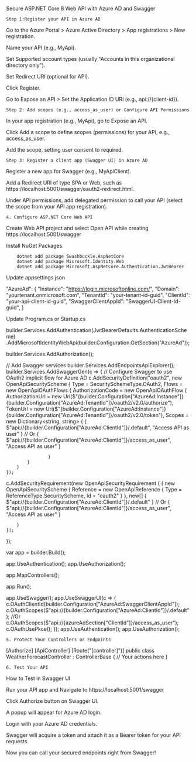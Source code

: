 ﻿Secure ASP.NET Core 8 Web API with Azure AD and Swagger

    Step 1:Register your API in Azure AD

Go to the Azure Portal > Azure Active Directory > App registrations > New registration.

Name your API (e.g., MyApi).

Set Supported account types (usually "Accounts in this organizational directory only").

Set Redirect URI (optional for API).

Click Register.

Go to Expose an API > Set the Application ID URI (e.g., api://{client-id}).


    Step 2: Add scopes (e.g., access_as_user) or Configure API Permissions

In your app registration (e.g., MyApi), go to Expose an API.

Click Add a scope to define scopes (permissions) for your API, e.g., access_as_user.

Add the scope, setting user consent to required.


    Step 3: Register a client app (Swagger UI) in Azure AD

Register a new app for Swagger (e.g., MyApiClient).

Add a Redirect URI of type SPA or Web, such as https://localhost:5001/swagger/oauth2-redirect.html.

Under API permissions, add delegated permission to call your API (select the scope from your API app registration).


    4. Configure ASP.NET Core Web API

Create Web API project and select Open API while creating
    https://localhost:5001/swagger

Install NuGet Packages
		
		dotnet add package Swashbuckle.AspNetCore
		dotnet add package Microsoft.Identity.Web
		dotnet add package Microsoft.AspNetCore.Authentication.JwtBearer


Update appsettings.json	

"AzureAd": {
  "Instance": "https://login.microsoftonline.com/",
  "Domain": "yourtenant.onmicrosoft.com",
  "TenantId": "your-tenant-id-guid",
  "ClientId": "your-api-client-id-guid",
  "SwaggerClientAppId": "SwaggerUI-Client-Id-guid",
}

Update Program.cs or Startup.cs

builder.Services.AddAuthentication(JwtBearerDefaults.AuthenticationScheme)
    .AddMicrosoftIdentityWebApi(builder.Configuration.GetSection("AzureAd"));

builder.Services.AddAuthorization();

// Add Swagger services
builder.Services.AddEndpointsApiExplorer();
 builder.Services.AddSwaggerGen(c =>
{
    // Configure Swagger to use OAuth2 implicit flow for Azure AD
    c.AddSecurityDefinition("oauth2", new OpenApiSecurityScheme
    {
        Type = SecuritySchemeType.OAuth2,
        Flows = new OpenApiOAuthFlows
        {
            AuthorizationCode = new OpenApiOAuthFlow
            {
                AuthorizationUrl = new Uri($"{builder.Configuration["AzureAd:Instance"]}{builder.Configuration["AzureAd:TenantId"]}/oauth2/v2.0/authorize"),
                TokenUrl = new Uri($"{builder.Configuration["AzureAd:Instance"]}{builder.Configuration["AzureAd:TenantId"]}/oauth2/v2.0/token"),
                Scopes = new Dictionary<string, string>
                    {
                        { $"api://{builder.Configuration["AzureAd:ClientId"]}/.default", "Access API as user" }
                    // Or { $"api://{builder.Configuration["AzureAd:ClientId"]}/access_as_user", "Access API as user" }

                    }
            }
        }
    });

c.AddSecurityRequirement(new OpenApiSecurityRequirement
    {
        {
            new OpenApiSecurityScheme
            {
                Reference = new OpenApiReference
                {
                    Type = ReferenceType.SecurityScheme,
                    Id = "oauth2"
                }
            },
            new[] { 
            $"api://{builder.Configuration["AzureAd:ClientId"]}/.default" }
            // Or { $"api://{builder.Configuration["AzureAd:ClientId"]}/access_as_user", "Access API as user" }

        }
    });
});

var app = builder.Build();

app.UseAuthentication();
app.UseAuthorization();

app.MapControllers();

app.Run();

app.UseSwagger();
app.UseSwaggerUI(c =>
                {
                    c.OAuthClientId(builder.Configuration["AzureAd:SwaggerClientAppId"]);
                    c.OAuthScopes($"api://{builder.Configuration["AzureAd:ClientId"]}/.default");
                    //Or  c.OAuthScopes($"api://{azureAdSection["ClientId"]}/access_as_user");
                    c.OAuthUsePkce(); 
                });
app.UseAuthentication();
app.UseAuthorization();


    5. Protect Your Controllers or Endpoints

[Authorize]
[ApiController]
[Route("[controller]")]
public class WeatherForecastController : ControllerBase
{
    // Your actions here
}

    6. Test Your API

How to Test in Swagger UI

Run your API app and 
Navigate to https://localhost:5001/swagger

Click Authorize button on Swagger UI.

A popup will appear for Azure AD login.

Login with your Azure AD credentials.

Swagger will acquire a token and attach it as a Bearer token for your API requests.

Now you can call your secured endpoints right from Swagger!